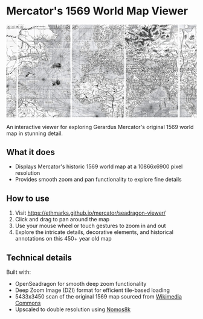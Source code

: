 # Mercator's 1569 World Map Viewer

![High-resolution interactive viewer showing Mercator's original 1569 world map with deep zoom capabilities](seadragon-screenshot.png)

An interactive viewer for exploring Gerardus Mercator's original 1569 world map in stunning detail.

## What it does

- Displays Mercator's historic 1569 world map at a 10866x6900 pixel resolution
- Provides smooth zoom and pan functionality to explore fine details

## How to use

1. Visit <https://ethmarks.github.io/mercator/seadragon-viewer/>
2. Click and drag to pan around the map
3. Use your mouse wheel or touch gestures to zoom in and out
4. Explore the intricate details, decorative elements, and historical annotations on this 450+ year old map

## Technical details

Built with:
- OpenSeadragon for smooth deep zoom functionality
- Deep Zoom Image (DZI) format for efficient tile-based loading
- 5433x3450 scan of the original 1569 map sourced from [Wikimedia Commons](https://commons.wikimedia.org/wiki/File:Mercator_1569_world_map_composite.jpg)
- Upscaled to double resolution using [Nomos8k](https://huggingface.co/Phips/4xNomos8kDAT)
